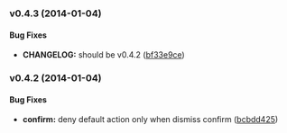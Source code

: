 <a name="v0.4.3"></a>
### v0.4.3 (2014-01-04)


#### Bug Fixes

* **CHANGELOG:** should be v0.4.2 ([bf33e9ce](http://github.com/tomchentw/angular-ujs/commit/bf33e9ce1ac1b34ffb2661d96af0c757819fb4a2))

<a name="v0.4.2"></a>
### v0.4.2 (2014-01-04)


#### Bug Fixes

* **confirm:** deny default action only when dismiss confirm ([bcbdd425](http://github.com/tomchentw/angular-ujs/commit/bcbdd42552ea2850693510c48c7df5f9c915b19a))

